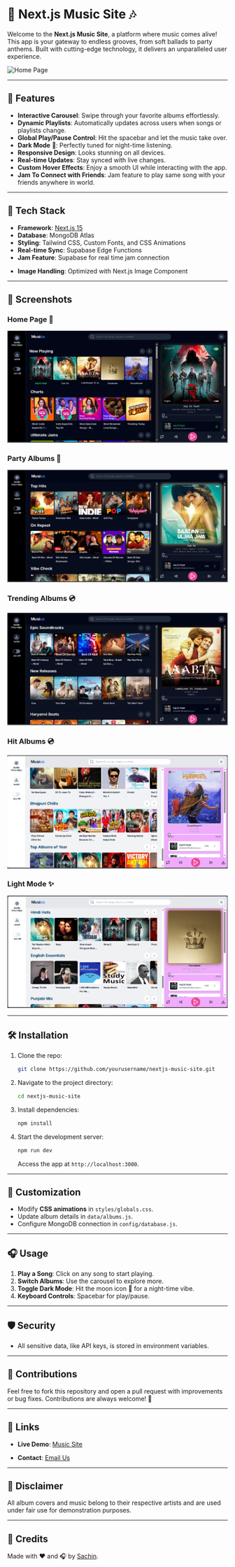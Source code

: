 # 🎵 Next.js Music Site 🎶

Welcome to the **Next.js Music Site**, a platform where music comes alive! This app is your gateway to endless grooves, from soft ballads to party anthems. Built with cutting-edge technology, it delivers an unparalleled user experience.

<!-- ![Music App Banner](https://via.placeholder.com/1200x400?text=Your+Music+Journey+Starts+Here!) -->
![Home Page](https://musica-steel.vercel.app/summary_large_image.jpeg!)

---

## 🚀 Features

- **Interactive Carousel**: Swipe through your favorite albums effortlessly.
- **Dynamic Playlists**: Automatically updates across users when songs or playlists change.
- **Global Play/Pause Control**: Hit the spacebar and let the music take over.
- **Dark Mode** 🌙: Perfectly tuned for night-time listening.
- **Responsive Design**: Looks stunning on all devices.
- **Real-time Updates**: Stay synced with live changes.
- **Custom Hover Effects**: Enjoy a smooth UI while interacting with the app.
- **Jam To Connect with Friends**: Jam feature to play same song with your friends anywhere in world.

---

## 🎯 Tech Stack

- **Framework**: [Next.js 15](https://nextjs.org/)
- **Database**: MongoDB Atlas
- **Styling**: Tailwind CSS, Custom Fonts, and CSS Animations
- **Real-time Sync**: Supabase Edge Functions
- **Jam Feature**: Supabase for real time jam connection
<!-- - **Payment Integration**: Razorpay -->
- **Image Handling**: Optimized with Next.js Image Component

---

## 🌌 Screenshots

### Home Page 🌟
![Home Page Screenshot](https://github.com/Sachin-fsd/all-images/blob/main/musica-home-page.png?raw=true)

### Party Albums 🎉
![Party Albums Screenshot](https://github.com/Sachin-fsd/all-images/blob/main/musica-party-albums2.png?raw=true)

### Trending Albums 💿
![Soft Albums Screenshot](https://github.com/Sachin-fsd/all-images/blob/main/musica-party-albums.png?raw=true)

### Hit Albums 💿
![Hit Albums Screenshot](https://github.com/Sachin-fsd/all-images/blob/main/musica-hit-songs-lite2.png?raw=true)

### Light Mode ✨
![Light Mode Screenshot](https://github.com/Sachin-fsd/all-images/blob/main/musica-hit-songs-light.png?raw=true)

---

## 🛠 Installation

1. Clone the repo:
   ```bash
   git clone https://github.com/yourusername/nextjs-music-site.git
   ```

2. Navigate to the project directory:
   ```bash
   cd nextjs-music-site
   ```

3. Install dependencies:
   ```bash
   npm install
   ```

4. Start the development server:
   ```bash
   npm run dev
   ```

   Access the app at `http://localhost:3000`.

---

## 🌈 Customization

- Modify **CSS animations** in `styles/globals.css`.
- Update album details in `data/albums.js`.
- Configure MongoDB connection in `config/database.js`.

---

## 🎧 Usage

1. **Play a Song**: Click on any song to start playing.
2. **Switch Albums**: Use the carousel to explore more.
3. **Toggle Dark Mode**: Hit the moon icon 🌙 for a night-time vibe.
4. **Keyboard Controls**: Spacebar for play/pause.

---

## 🛡 Security

- All sensitive data, like API keys, is stored in environment variables.
<!-- - Payments are securely handled using Razorpay. -->

---

## 🤝 Contributions

Feel free to fork this repository and open a pull request with improvements or bug fixes. Contributions are always welcome! 💪

---

<!-- ## 🎨 Fonts & Colors

- **Primary Font**: [Inter](https://fonts.google.com/specimen/Inter)
- **Accent Colors**:
  - `#1DB954` (Spotify Green)
  - `#191414` (Dark Background)
  - `#FFFFFF` (Text on Dark Mode)

--- -->

## 🔗 Links

- **Live Demo**: [Music Site](https://musica-steel.vercel.app)
<!-- - **Documentation**: [API Docs](https://docs.yourmusicsite.com) -->
- **Contact**: [Email Us](mailto:sachineducational555@gmail.com)

---

## 📢 Disclaimer

All album covers and music belong to their respective artists and are used under fair use for demonstration purposes.

---

## 🎉 Credits

Made with ❤️ and 🎧 by [Sachin](https://github.com/Sachin-fsd).
